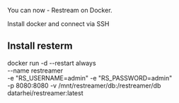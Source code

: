 You can now - Restream on Docker.

Install docker and connect via SSH

## Install resterm

docker run -d --restart always \
     --name restreamer \
     -e "RS_USERNAME=admin" -e "RS_PASSWORD=admin" \
     -p 8080:8080 -v /mnt/restreamer/db:/restreamer/db \
     datarhei/restreamer:latest
